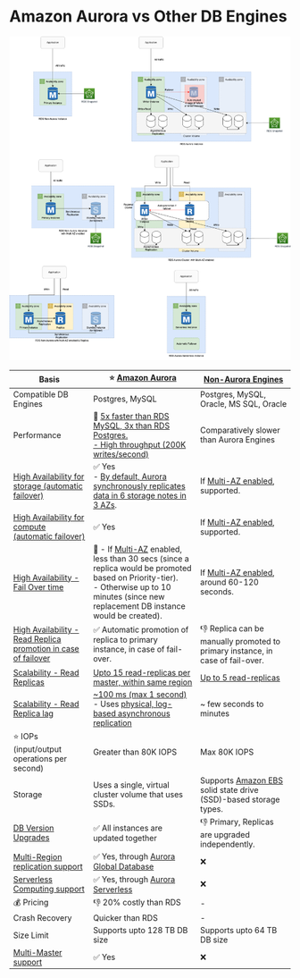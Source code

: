 
# Amazon Aurora vs Other DB Engines

![img.png](assests/Multi-AZ/RDS-Multi-AZ-Replica.drawio.png)

| Basis                                                                                                                                      | :star: [Amazon Aurora](AmazonAurora.md)                                                                                                                                                                                                                        | [Non-Aurora Engines](Readme.md)                                                                                        |
|--------------------------------------------------------------------------------------------------------------------------------------------|----------------------------------------------------------------------------------------------------------------------------------------------------------------------------------------------------------------------------------------------------------------|------------------------------------------------------------------------------------------------------------------------|
| Compatible DB Engines                                                                                                                      | Postgres, MySQL                                                                                                                                                                                                                                                | Postgres, MySQL, Oracle, MS SQL, Oracle                                                                                |
| Performance                                                                                                                                | :muscle: [5x faster than RDS MySQL, 3x than RDS Postgres. <br/>- High throughput (200K writes/second)](../../../1_HLDDesignComponents/0_SystemGlossaries/Scalability/LatencyThroughput.md)                                                                     | Comparatively slower than Aurora Engines                                                                               |
| [High Availability for storage (automatic failover)](../../../1_HLDDesignComponents/0_SystemGlossaries/Reliability/HighAvailability.md)    | :white_check_mark: Yes <br/>- [By default, Aurora synchronously replicates data in 6 storage notes in 3 AZs](https://docs.aws.amazon.com/AmazonRDS/latest/AuroraUserGuide/Concepts.AuroraHighAvailability.html).                                               | If [Multi-AZ enabled](MultiAZDeployment.md), supported.                                                                |
| [High Availability for compute (automatic failover)](../../../1_HLDDesignComponents/0_SystemGlossaries/Reliability/HighAvailability.md)    | :white_check_mark: Yes                                                                                                                                                                                                                                         | If [Multi-AZ enabled](MultiAZDeployment.md), supported.                                                                |
| [High Availability - Fail Over time](../../../1_HLDDesignComponents/0_SystemGlossaries/Reliability/HighAvailability.md#fail-over-policies) | :muscle: - If [Multi-AZ](MultiAZDeployment.md) enabled, less than 30 secs (since a replica would be promoted based on Priority-tier). <br/>- Otherwise up to 10 minutes (since new replacement DB instance would be created).                                  | If [Multi-AZ enabled](MultiAZDeployment.md), around 60-120 seconds.                                                    |
| [High Availability - Read Replica promotion in case of failover]()                                                                         | :white_check_mark: Automatic promotion of replica to primary instance, in case of fail-over.                                                                                                                                                                   | :thumbsdown: Replica can be manually promoted to primary instance, in case of fail-over.                               |
| [Scalability - Read Replicas](https://aws.amazon.com/rds/features/read-replicas/)                                                          | [Upto 15 read-replicas per master, within same region](https://docs.aws.amazon.com/AmazonRDS/latest/AuroraUserGuide/Concepts.AuroraHighAvailability.html)                                                                                                      | [Up to 5 read-replicas](Readme.md)                                                                                     |
| [Scalability - Read Replica lag](../../../1_HLDDesignComponents/0_SystemGlossaries/Database/ReplicationAndDataConsistency.md)              | [~100 ms (max 1 second)](../../../1_HLDDesignComponents/0_SystemGlossaries/Scalability/LatencyThroughput.md) <br/>- Uses [physical, log-based asynchronous replication](../../../1_HLDDesignComponents/0_SystemGlossaries/Database/AppendOnlyDataStructure.md) | ~ few seconds to minutes                                                                                               |
| :star: IOPs (input/output operations per second)                                                                                           | Greater than 80K IOPS                                                                                                                                                                                                                                          | Max 80K IOPS                                                                                                           |
| Storage                                                                                                                                    | Uses a single, virtual cluster volume that uses SSDs.                                                                                                                                                                                                          | Supports [Amazon EBS](../../7_StorageServices/1_BlockStorageTypes/AmazonEBS.md) solid state drive (SSD)-based storage types. |
| [DB Version Upgrades]()                                                                                                                    | :white_check_mark: All instances are updated together                                                                                                                                                                                                          | :thumbsdown: Primary, Replicas are upgraded independently.                                                             |
| [Multi-Region replication support]()                                                                                                       | :white_check_mark: Yes, through [Aurora Global Database](AuroraGlobalDatabase.md)                                                                                                                                                                              | :x:                                                                                                                    |
| [Serverless Computing support]()                                                                                                           | :white_check_mark: Yes, through [Aurora Serverless](AuroraServerless.md)                                                                                                                                                                                       | :x:                                                                                                                    |
| :moneybag: Pricing                                                                                                                         | :thumbsdown: 20% costly than RDS                                                                                                                                                                                                                               | -                                                                                                                      |
| Crash Recovery                                                                                                                             | Quicker than RDS                                                                                                                                                                                                                                               | -                                                                                                                      |
| Size Limit                                                                                                                                 | Supports upto 128 TB DB size                                                                                                                                                                                                                                   | Supports upto 64 TB DB size                                                                                            |
| [Multi-Master support]()                                                                                                                   | :white_check_mark: Yes                                                                                                                                                                                                                                         | :x:                                                                                                                    |

